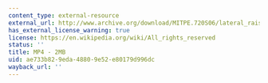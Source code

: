 ```yaml
---
content_type: external-resource
external_url: http://www.archive.org/download/MITPE.720S06/lateral_raise-220k.mp4
has_external_license_warning: true
license: https://en.wikipedia.org/wiki/All_rights_reserved
status: ''
title: MP4 - 2MB
uid: ae733b82-9eda-4880-9e52-e80179d996dc
wayback_url: ''
---
```

